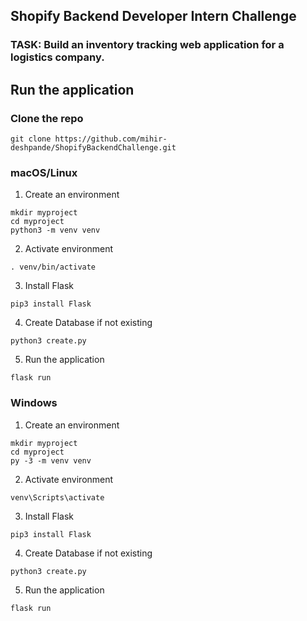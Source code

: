 ## Shopify Backend Developer Intern Challenge
### TASK: Build an inventory tracking web application for a logistics company.

## Run the application

### Clone the repo
`git clone https://github.com/mihir-deshpande/ShopifyBackendChallenge.git`

### macOS/Linux
1. Create an environment
```
mkdir myproject
cd myproject
python3 -m venv venv
```

2. Activate environment
```
. venv/bin/activate
```

3. Install Flask
```
pip3 install Flask
```


4. Create Database if not existing
```
python3 create.py
```

5. Run the application
```
flask run
```

### Windows
1. Create an environment
```
mkdir myproject
cd myproject
py -3 -m venv venv
```

2. Activate environment
```
venv\Scripts\activate
```

3. Install Flask
```
pip3 install Flask
```

4. Create Database if not existing
```
python3 create.py
```

5. Run the application 
```
flask run
```